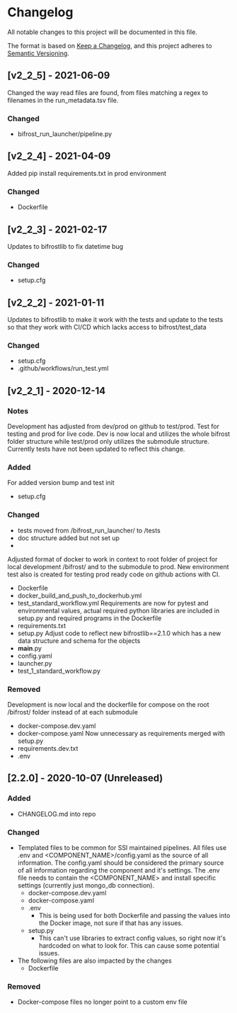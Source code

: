 # Changelog
All notable changes to this project will be documented in this file.

The format is based on [Keep a Changelog](https://keepachangelog.com/en/1.0.0/),
and this project adheres to [Semantic Versioning](https://semver.org/spec/v2.0.0.html).

## [v2_2_5] - 2021-06-09
Changed the way read files are found, from files matching a regex to filenames in the run_metadata.tsv file.

### Changed
 - bifrost_run_launcher/pipeline.py

## [v2_2_4] - 2021-04-09
Added pip install requirements.txt in prod environment
### Changed
- Dockerfile

## [v2_2_3] - 2021-02-17
Updates to bifrostlib to fix datetime bug

### Changed
- setup.cfg

## [v2_2_2] - 2021-01-11
Updates to bifrostlib to make it work with the tests and update to the tests so that they work with CI/CD which lacks access to bifrost/test_data

### Changed
- setup.cfg
- .github/workflows/run_test.yml
## [v2_2_1] - 2020-12-14
### Notes
Development has adjusted from dev/prod on github to test/prod. Test for testing and prod for live code. Dev is now local and utilizes the whole bifrost folder structure while test/prod only utilizes the submodule structure. Currently tests have not been updated to reflect this change.

### Added
For added version bump and test init
- setup.cfg 

### Changed
- tests moved from /bifrost_run_launcher/ to /tests
- doc structure added but not set up
-  
Adjusted format of docker to work in context to root folder of project for local development /bifrost/ and to the submodule to prod. New environment test also is created for testing prod ready code on github actions with CI. 
  - Dockerfile
  - docker_build_and_push_to_dockerhub.yml
  - test_standard_workflow.yml
Requirements are now for pytest and environmental values, actual required python libraries are included in setup.py and required programs in the Dockerfile
  - requirements.txt
  - setup.py
Adjust code to reflect new bifrostlib==2.1.0 which has a new data structure and schema for the objects
- __main__.py
- config.yaml
- launcher.py
- test_1_standard_workflow.py

### Removed
Development is now local and the dockerfile for compose on the root /bifrost/ folder instead of at each submodule
- docker-compose.dev.yaml
- docker-compose.yaml
Now unnecessary as requirements merged with setup.py
- requirements.dev.txt
- .env


## [2.2.0] - 2020-10-07 (Unreleased)
### Added
- CHANGELOG.md into repo

### Changed
- Templated files to be common for SSI maintained pipelines. All files use .env and <COMPONENT_NAME>/config.yaml as the source of all information. The config.yaml should be considered the primary source of all information regarding the component and it's settings. The .env file needs to contain the <COMPONENT_NAME> and install specific settings (currently just mongo_db connection). 
  - docker-compose.dev.yaml
  - docker-compose.yaml
  - .env
    - This is being used for both Dockerfile and passing the values into the Docker image, not sure if that has any issues.
  - setup.py
    - This can't use libraries to extract config values, so right now it's hardcoded on what to look for. This can cause some potential issues.
- The following files are also impacted by the changes
  - Dockerfile

### Removed
- Docker-compose files no longer point to a custom env file
